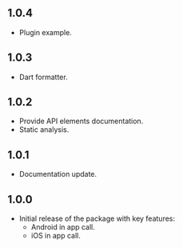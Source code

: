## 1.0.4
- Plugin example.

## 1.0.3
- Dart formatter.

## 1.0.2
- Provide API elements documentation.
- Static analysis.

## 1.0.1
- Documentation update.

## 1.0.0
- Initial release of the package with key features:
    - Android in app call.
    - iOS in app call.
